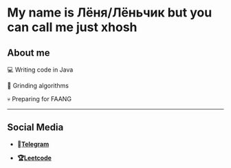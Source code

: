 # My name is Лёня/Лёньчик but you can call me just xhosh

## About me

 💻 Writing code in Java
 
 🧠 Grinding algorithms
 
 💀 Preparing for FAANG

---

## Social Media

- **💩[Telegram](https://t.me/xhoshlord)**

- **🏆[Leetcode](https://leetcode.com/u/xhosh256/)**
